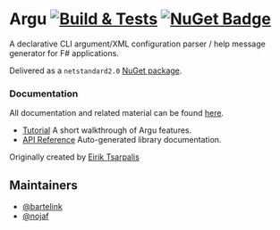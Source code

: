 # Argu [![Build & Tests](https://github.com/fsprojects/Argu/actions/workflows/build.yml/badge.svg?branch=master)](https://github.com/fsprojects/Argu/actions/workflows/build.yml) [![NuGet Badge](https://buildstats.info/nuget/Argu)](https://www.nuget.org/packages/Argu)

A declarative CLI argument/XML configuration parser / help message generator for F# applications.

Delivered as a `netstandard2.0` [NuGet package](http://www.nuget.org/packages/Argu).

### Documentation

All documentation and related material can be found [here](http://fsprojects.github.io/Argu/).

* [Tutorial](http://fsprojects.github.io/Argu/tutorial.html) A short walkthrough of Argu features.
* [API Reference](http://fsprojects.github.io/Argu/reference/index.html) Auto-generated library documentation.

Originally created by [Eirik Tsarpalis](https://twitter.com/eiriktsarpalis)

## Maintainers

* [@bartelink](https://github.com/bartelink)
* [@nojaf](https://github.com/nojaf)
